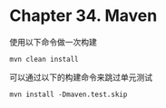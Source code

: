 # Chapter 34. Maven

使用以下命令做一次构建

```
mvn clean install

```

可以通过以下的构建命令来跳过单元测试

```
mvn install -Dmaven.test.skip
```



